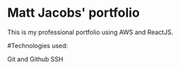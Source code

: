 # Matt Jacobs' portfolio
This is my professional portfolio using AWS and ReactJS.

#Technologies used:

Git and Github
SSH

